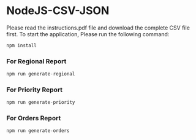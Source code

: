 # NodeJS-CSV-JSON

Please read the instructions.pdf file and download the complete CSV file first. To start the application, Please run the following command:
```javascript
npm install
```
### For Regional Report
```javascript
npm run generate-regional
```

### For Priority Report
```javascript
npm run generate-priority
```

### For Orders Report
```javascript
npm run generate-orders
```
